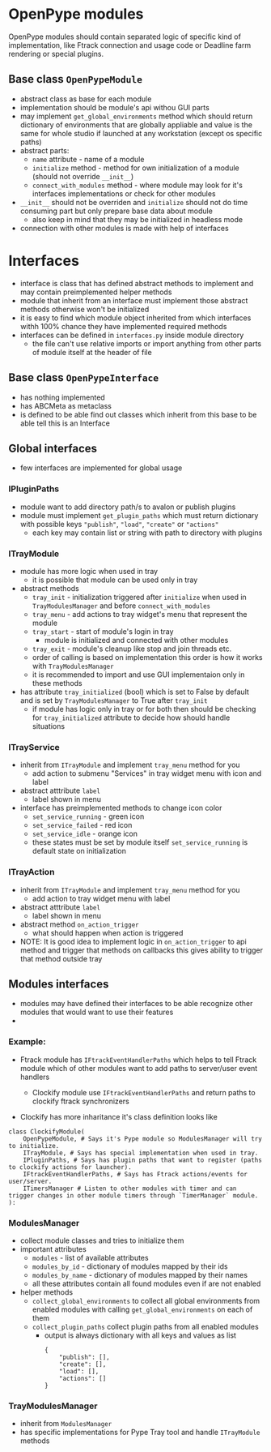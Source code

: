 # OpenPype modules
OpenPype modules should contain separated logic of specific kind of implementation, like Ftrack connection and usage code or Deadline farm rendering or special plugins.

## Base class `OpenPypeModule`
- abstract class as base for each module
- implementation should be module's api withou GUI parts
- may implement `get_global_environments` method which should return dictionary of environments that are globally appliable and value is the same for whole studio if launched at any workstation (except os specific paths)
- abstract parts:
    - `name` attribute - name of a module
    - `initialize` method - method for own initialization of a module (should not override `__init__`)
    - `connect_with_modules` method - where module may look for it's interfaces implementations or check for other modules
- `__init__` should not be overriden and `initialize` should not do time consuming part but only prepare base data about module
    - also keep in mind that they may be initialized in headless mode
- connection with other modules is made with help of interfaces

# Interfaces
- interface is class that has defined abstract methods to implement and may contain preimplemented helper methods
- module that inherit from an interface must implement those abstract methods otherwise won't be initialized
- it is easy to find which module object inherited from which interfaces withh 100% chance they have implemented required methods
- interfaces can be defined in `interfaces.py` inside module directory
    - the file can't use relative imports or import anything from other parts
        of module itself at the header of file

## Base class `OpenPypeInterface`
- has nothing implemented
- has ABCMeta as metaclass
- is defined to be able find out classes which inherit from this base to be
    able tell this is an Interface

## Global interfaces
- few interfaces are implemented for global usage

### IPluginPaths
- module want to add directory path/s to avalon or publish plugins
- module must implement `get_plugin_paths` which must return dictionary with possible keys `"publish"`, `"load"`, `"create"` or `"actions"`
    - each key may contain list or string with path to directory with plugins

### ITrayModule
- module has more logic when used in tray
    - it is possible that module can be used only in tray
- abstract methods
    - `tray_init` - initialization triggered after `initialize` when used in `TrayModulesManager` and before `connect_with_modules`
    - `tray_menu` - add actions to tray widget's menu that represent the module
    - `tray_start` - start of module's login in tray
        - module is initialized and connected with other modules
    - `tray_exit` - module's cleanup like stop and join threads etc.
    - order of calling is based on implementation this order is how it works with `TrayModulesManager`
    - it is recommended to import and use GUI implementaion only in these methods
- has attribute `tray_initialized` (bool) which is set to False by default and is set by `TrayModulesManager` to True after `tray_init`
    - if module has logic only in tray or for both then should be checking for `tray_initialized` attribute to decide how should handle situations

### ITrayService
- inherit from `ITrayModule` and implement `tray_menu` method for you
    - add action to submenu "Services" in tray widget menu with icon and label
- abstract atttribute `label`
    - label shown in menu
- interface has preimplemented methods to change icon color
    - `set_service_running` - green icon
    - `set_service_failed` - red icon
    - `set_service_idle` - orange icon
    - these states must be set by module itself `set_service_running` is default state on initialization

### ITrayAction
- inherit from `ITrayModule` and implement `tray_menu` method for you
    - add action to tray widget menu with label
- abstract atttribute `label`
    - label shown in menu
- abstract method `on_action_trigger`
    - what should happen when action is triggered
- NOTE: It is good idea to implement logic in `on_action_trigger` to api method and trigger that methods on callbacks this gives ability to trigger that method outside tray

## Modules interfaces
- modules may have defined their interfaces to be able recognize other modules that would want to use their features
-
### Example:
- Ftrack module has `IFtrackEventHandlerPaths` which helps to tell Ftrack module which of other modules want to add paths to server/user event handlers
    - Clockify module use `IFtrackEventHandlerPaths` and return paths to clockify ftrack synchronizers

- Clockify has more inharitance it's class definition looks like
```
class ClockifyModule(
    OpenPypeModule, # Says it's Pype module so ModulesManager will try to initialize.
    ITrayModule, # Says has special implementation when used in tray.
    IPluginPaths, # Says has plugin paths that want to register (paths to clockify actions for launcher).
    IFtrackEventHandlerPaths, # Says has Ftrack actions/events for user/server.
    ITimersManager # Listen to other modules with timer and can trigger changes in other module timers through `TimerManager` module.
):
```

### ModulesManager
- collect module classes and tries to initialize them
- important attributes
    - `modules` - list of available attributes
    - `modules_by_id` - dictionary of modules mapped by their ids
    - `modules_by_name` - dictionary of modules mapped by their names
    - all these attributes contain all found modules even if are not enabled
- helper methods
    - `collect_global_environments` to collect all global environments from enabled modules with calling `get_global_environments` on each of them
    - `collect_plugin_paths` collect plugin paths from all enabled modules
        - output is always dictionary with all keys and values as list
            ```
            {
                "publish": [],
                "create": [],
                "load": [],
                "actions": []
            }
            ```

### TrayModulesManager
- inherit from `ModulesManager`
- has specific implementations for Pype Tray tool and handle `ITrayModule` methods
